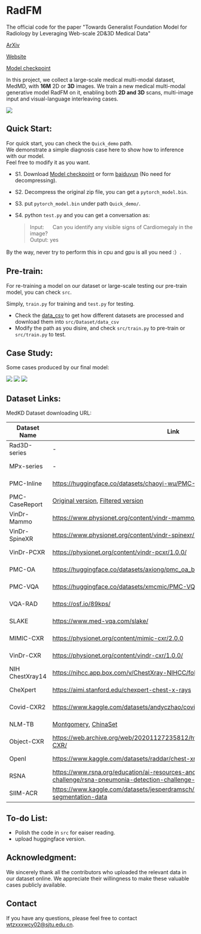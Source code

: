 # RadFM
The official code for the paper "Towards Generalist Foundation Model for Radiology by Leveraging Web-scale 2D&3D Medical Data"

[ArXiv](http://arxiv.org/abs/2308.02463)

[Website](https://chaoyi-wu.github.io/RadFM/)

[Model checkpoint](https://huggingface.co/chaoyi-wu/RadFM)

In this project, we collect a large-scale medical multi-modal dataset, MedMD, with **16M** 2D or **3D** images. We train a new medical multi-modal generative model RadFM on it, enabling both **2D and 3D** scans, multi-image input and visual-language interleaving cases.

<img src="https://github.com/chaoyi-wu/RadFM/blob/main/Images/GIF.gif"/>

## Quick Start:

For quick start, you can check the `Quick_demo` path.   
We demonstrate a simple diagnosis case here to show how to inference with our model.   
Feel free to modify it as you want.

- S1. Download [Model checkpoint](https://huggingface.co/chaoyi-wu/RadFM) or form  [baiduyun](https://pan.baidu.com/s/1A-K5nXCbvWAVqvb6dLjYJg?pwd=q1eo) (No need for decompressing).
- S2. Decompress the original zip file, you can get a  `pytorch_model.bin`.
- S3. put `pytorch_model.bin` under path `Quick_demo/`.
- S4. python `test.py` and you can get a conversation as:   

    > Input: <img src="https://github.com/chaoyi-wu/RadFM/blob/main/Quick_demo/view1_frontal.jpg" style="width:15px;"/> Can you identify any visible signs of Cardiomegaly in the image?    
    > Output: yes 

By the way, never try to perform this in cpu and gpu is all you need :）.

## Pre-train:
For re-training a model on our dataset or large-scale testing our pre-train model, you can check ```src```.

Simply, ```train.py``` for training and ```test.py``` for testing.

* Check the [data_csv](https://huggingface.co/datasets/chaoyi-wu/RadFM_data_csv) to get how different datasets are processed and download them into `src/Dataset/data_csv` 
* Modify the path as you disire, and check ```src/train.py``` to pre-train or ```src/train.py``` to test.

## Case Study:

Some cases produced by our final model:

<img src="https://github.com/chaoyi-wu/RadFM/blob/main/Images/result_vqa.jpg"/>
<img src="https://github.com/chaoyi-wu/RadFM/blob/main/Images/result_report.jpg"/>
<img src="https://github.com/chaoyi-wu/RadFM/blob/main/Images/result_rationale.jpg"/>

## Dataset Links:
MedKD Dataset downloading URL:

| Dataset Name | Link | Access |
|--------------|------|--------|
| Rad3D-series | - | Restricted Access |
| MPx-series | - | Restricted Access |
| PMC-Inline | https://huggingface.co/datasets/chaoyi-wu/PMC-Inline | Open Access |
| PMC-CaseReport | [Original version](https://huggingface.co/datasets/chaoyi-wu/PMC-CaseReport_original), [Filtered version](https://huggingface.co/datasets/chaoyi-wu/PMC-CaseReport) | Open Access |
| VinDr-Mammo | https://www.physionet.org/content/vindr-mammo/1.0.0/ | Credentialed Access |
| VinDr-SpineXR | https://www.physionet.org/content/vindr-spinexr/1.0.0/ | Credentialed Access |
| VinDr-PCXR | https://physionet.org/content/vindr-pcxr/1.0.0/ | Credentialed Access |
| PMC-OA | https://huggingface.co/datasets/axiong/pmc_oa_beta | Open Access |
| PMC-VQA | https://huggingface.co/datasets/xmcmic/PMC-VQA | Open Access |
| VQA-RAD | https://osf.io/89kps/| Open Access |
| SLAKE | https://www.med-vqa.com/slake/ | Open Access |
| MIMIC-CXR | https://physionet.org/content/mimic-cxr/2.0.0 | Credentialed Access |
| VinDr-CXR | https://physionet.org/content/vindr-cxr/1.0.0/ | Credentialed Access |
| NIH ChestXray14 | https://nihcc.app.box.com/v/ChestXray-NIHCC/folder/36938765345 | Open Access |
| CheXpert | https://aimi.stanford.edu/chexpert-chest-x-rays | Open Access |
| Covid-CXR2 | https://www.kaggle.com/datasets/andyczhao/covidx-cxr2 | Open Access |
| NLM-TB | [Montgomery](https://openi.nlm.nih.gov/imgs/collections/NLM-MontgomeryCXRSet.zip), [ChinaSet](https://openi.nlm.nih.gov/imgs/collections/ChinaSet_AllFiles.zip) | Open Access |
| Object-CXR | https://web.archive.org/web/20201127235812/https://jfhealthcare.github.io/object-CXR/ | Open Access |
| OpenI | https://www.kaggle.com/datasets/raddar/chest-xrays-indiana-university | Open Access |
| RSNA| https://www.rsna.org/education/ai-resources-and-training/ai-image-challenge/rsna-pneumonia-detection-challenge-2018| Open Access |
| SIIM-ACR | https://www.kaggle.com/datasets/jesperdramsch/siim-acr-pneumothorax-segmentation-data| Open Access |

## To-do List:
- Polish the code in `src` for eaiser reading.
- upload huggingface version.

## Acknowledgment:
We sincerely thank all the contributors who uploaded the relevant data in our dataset online. We appreciate their willingness to make these valuable cases publicly available.

## Contact
If you have any questions, please feel free to contact wtzxxxwcy02@sjtu.edu.cn.
